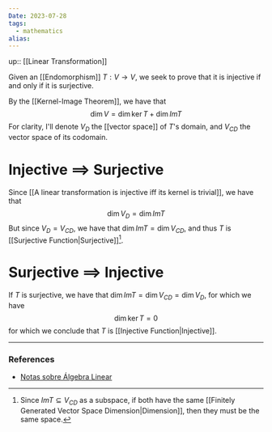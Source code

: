 ```yaml
---
Date: 2023-07-28
tags:
  - mathematics
alias: 
---
```

up:: [[Linear Transformation]]

Given an [[Endomorphism]] $T: V \to V$, we seek to prove that it is injective if and only if it is surjective.

By the [[Kernel-Image Theorem]], we have that
$$
\dim V = \dim \ker T + \dim Im T
$$
For clarity, I'll denote $V_D$ the [[vector space]] of $T$'s domain, and $V_{CD}$ the vector space of its codomain.

# Injective $\implies$ Surjective
Since [[A linear transformation is injective iff its kernel is trivial]], we have that
$$
\dim V_D = \dim Im T
$$
But since $V_D = V_{CD}$, we have that $\dim Im T = \dim V_{CD}$, and thus $T$ is [[Surjective Function|Surjective]][^1].

# Surjective $\implies$ Injective
If $T$ is surjective, we have that $\dim Im T = \dim V_{CD} = \dim V_D$, for which we have
$$
\dim \ker T = 0
$$
for which we conclude that $T$ is [[Injective Function|Injective]].

---
### References
- [Notas sobre Álgebra Linear](https://nicholasvoltani.github.io/2021-12-27-notas-alglin/)

[^1]: Since $Im T \subseteq V_{CD}$ as a subspace, if both have the same [[Finitely Generated Vector Space Dimension|Dimension]], then they must be the same space.